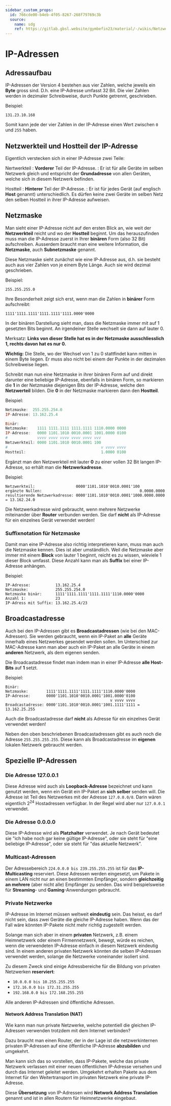 ```yaml
---
sidebar_custom_props:
  id: 766cde00-b4eb-4f05-8267-268f79769c3b
  source:
    name: sdg
    ref: https://gitlab.gbsl.website/gymbefin23/material/-/wikis/Netzwerke/IP-Adressen
---
```


# IP-Adressen

## Adressaufbau
IP-Adressen der Version 4 bestehen aus vier Zahlen, welche jeweils ein **Byte** gross sind. D.h. eine IP-Adresse umfasst 32 Bit. Die vier Zahlen werden in dezimaler Schreibweise, durch Punkte getrennt, geschrieben.

Beispiel:

```
131.23.10.168
```
Somit kann jede der vier Zahlen in der IP-Adresse einen Wert zwischen `0` und `255` haben.

## Netzwerkteil und Hostteil der IP-Adresse
Eigentlich verstecken sich in einer IP-Adresse zwei Teile:

Nertwerkteil
: **Vorderer** Teil der IP-Adresse.
: Er ist für alle Geräte im selben Netzwerk gleich und entspricht der **Grundadresse** von allen Geräten, welche sich in diesem Netzwerk befinden.

Hostteil
: **Hinterer** Teil der IP-Adresse.
: Er ist für jedes Gerät (auf englisch **Host** genannt) unterschiedlich. Es dürfen keine zwei Geräte im selben Netz den selben Hostteil in ihrer IP-Adresse aufweisen.

## Netzmaske
Man sieht einer IP-Adresse nicht auf den ersten Blick an, wie weit der **Netzwerkteil** reicht und wo der **Hostteil** beginnt. Um das herauszufinden muss man die IP-Adresse zuerst in Ihrer **binären** Form (also 32 Bit) aufschreiben. Ausserdem braucht man eine weitere Information, die **Netzmaske**, auch **Subnetzmaske** genannt.

Diese Netzmaske sieht zunächst wie eine IP-Adresse aus, d.h. sie besteht auch aus vier Zahlen von je einem Byte Länge. Auch sie wird dezimal geschrieben. 

Beispiel:

```
255.255.255.0
```

Ihre Besonderheit zeigt sich erst, wenn man die Zahlen in **binärer** Form aufschreibt:

```
1111'1111.1111'1111.1111'1111.0000'0000
```

In der binären Darstellung sieht man, dass die Netzmaske immer mit auf 1 gesetzten Bits beginnt. An irgendeiner Stelle wechselt sie dann auf lauter 0.

Merksatz: **Links von dieser Stelle hat es in der Netzmaske ausschliesslich 1, rechts davon hat es nur 0.**

**Wichtig:** Die Stelle, wo der Wechsel von 1 zu 0 stattfindet kann mitten in einem Byte liegen. Er muss also nicht bei einem der Punkte in der dezimalen Schreibweise liegen.

Schreibt man nun eine Netzmaske in ihrer binären Form auf und direkt darunter eine beliebige IP-Adresse, ebenfalls in binären Form, so markieren die **1** in der Netzmaske diejenigen Bits der IP-Adresse, welche den **Netzwerteil** bilden. Die **0** in der Netzmaske markieren dann den **Hostteil**. 

Beispiel:

```powershell
Netzmaske:  255.255.254.0
IP-Adresse: 13.162.25.4

Binär:
Netzmaske:    1111 1111.1111 1111.1111 1110.0000 0000
IP-Adresse:   0000 1101.1010 0010.0001 1001.0000 0100
#             vvvv vvvv vvvv vvvv vvvv vvv
Netzwerkteil: 0000 1101.1010 0010.0001 100
#                                         v vvvv vvvv
Hostteil:                                 1.0000 0100
```

Ergänzt man den Netzwerkteil mit lauter **0** zu einer vollen 32 Bit langen IP-Adresse, so erhält man die **Netzwerkadresse**.

Beispiel:

```
Netzwerkteil:                  0000'1101.1010'0010.0001'100
ergänzte Nullen:                                           0.0000.0000
resultierende Netzwerkadresse: 0000'1101.1010'0010.0001'1000.0000.0000 = 13.162.24.0
```

Die Netzwerkadresse wird gebraucht, wenn mehrere Netzwerke miteinander über **Router** verbunden werden. Sie darf **nicht** als IP-Adresse für ein einzelnes Gerät verwendet werden!

### Suffixnotation für Netzmaske
Damit man eine IP-Adresse also richtig interpretieren kann, muss man auch die Netzmaske kennen. Dies ist aber umständlich. Weil die Netzmaske aber immer mit einem **Block** von lauter 1 beginnt, reicht es zu wissen, wieviele 1 dieser Block umfasst. Diese Anzahl kann man als **Suffix** bei einer IP-Adresse anhängen.

Beispiel:

```
IP-Adresse:           13.162.25.4
Netzmaske:            255.255.254.0
Netzmaske binär:      1111'1111.1111'1111.1111'1110.0000'0000
Anzahl 1:             23
IP-Adress mit Suffix: 13.162.25.4/23
```

## Broadcastadresse
Auch bei den IP-Adressen gibt es **Broadcastadressen** (wie bei den MAC-Adressen). Sie werden gebraucht, wenn ein IP-Paket an **alle** Geräte innerhalb eines Netzwerkes gesendet werden sollen. Im Unterschied zur MAC-Adresse kann man aber auch ein IP-Paket an alle Geräte in einem **anderen** Netzwerk, als dem eigenen senden.

Die Broadcastadresse findet man indem man in einer IP-Adresse **alle Host-Bits** auf **1** setzt.

Beispiel:

```
Binär:
Netzmaske:        1111'1111.1111'1111.1111'1110.0000'0000
IP-Adresse:       0000'1101.1010'0010.0001'1001.0000'0100
                                              v vvvv vvvv
Broadcastadresse: 0000'1101.1010'0010.0001'1001.1111'1111 = 13.162.25.255
```

Auch die Broadcastadresse darf **nicht** als Adresse für ein einzelnes Gerät verwendet werden!

Neben den oben beschriebenen Broadcastadressen gibt es auch noch die Adresse `255.255.255.255`. Diese kann als Broadcastadresse im **eigenen** lokalen Netzwerk gebraucht werden.

## Spezielle IP-Adressen
### Die Adresse 127.0.0.1
Diese Adresse wird auch als **Loopback-Adresse** bezeichnet und kann genutzt werden, wenn ein Gerät ein IP-Paket an **sich selber** senden will. Die Adresse ist Teil des Netzwerkes mit der Adresse `127.0.0.0/8`. Darin wären eigentlich 2<sup>24</sup> Hostadressen verfügbar. In der Regel wird aber nur `127.0.0.1` verwendet.

### Die Adresse 0.0.0.0
Diese IP-Adresse wird als **Platzhalter** verwendet. Je nach Gerät bedeutet sie "ich habe noch gar keine gültige IP-Adresse", oder sie steht für "eine beliebige IP-Adresse", oder sie steht für "das aktuelle Netzwerk".

### Multicast-Adressen
Der Adressebereich `224.0.0.0 bis 239.255.255.255` ist für das **IP-Multicasting** reserviert. Diese Adressen werden eingesetzt, um Pakete in einem LAN nicht nur an einen bestimmten Empfänger, sondern **gleichzeitig an mehrere** (aber nicht alle) Empfänger zu senden. Das wird beispielsweise für **Streaming**- und **Gaming**-Anwendungen gebraucht.

### Private Netzwerke
IP-Adresse im Internet müssen weltweit **eindeutig** sein. Das heisst, es darf nicht sein, dass zwei Geräte die gleiche IP-Adresse haben. Wenn das der Fall wäre könnten IP-Pakete nicht mehr richtig zugestellt werden.

Solange man sich aber in einem **privaten** Netzwerk, z.B. einem Heimnetzwerk oder einem Firmennetzwerk, bewegt, würde es reichen, wenn die verwendeten IP-Adresse einfach in diesem Netzwerk eindeutig sind. In einem anderen privaten Netzwerk könnten die selben IP-Adressen verwendet werden, solange die Netzwerke voneinander isoliert sind.

Zu diesem Zweck sind einige Adressbereiche für die Bildung von privaten Netzwerken **reserviert**:
- `10.0.0.0 bis 10.255.255.255`
- `172.16.0.0 bis 172.31.255.255`
- `192.168.0.0 bis 172.168.255.255`

Alle anderen IP-Adressen sind öffentliche Adressen.

#### Network Address Translation (NAT)
Wie kann man nun private Netzwerke, welche potentiell die gleichen IP-Adressen verwenden trotzdem mit dem Internet verbinden?

Dazu braucht man einen Router, der in der Lage ist die netzwerkinternen privaten IP-Adressen auf eine öffentliche IP-Adresse **abzubilden** und umgekehrt.

Man kann sich das so vorstellen, dass IP-Pakete, welche das private Netzwerk verlassen mit einer neuen öffentlichen IP-Adresse versehen und durch das Internet geleitet werden. Umgekehrt erhalten Pakete aus dem Internet für den Weitertransport im privaten Netzwerk eine private IP-Adresse.

Diese **Übersetzung** von IP-Adressen wird **Network Address Translation** genannt und ist in allen Routern für Heimnetzwerke eingebaut.
